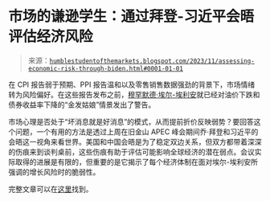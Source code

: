 <!--yml

类别：未分类

日期：2024-05-18 01:22:52

-->

# 市场的谦逊学生：通过拜登-习近平会晤评估经济风险

> 来源：[`humblestudentofthemarkets.blogspot.com/2023/11/assessing-economic-risk-through-biden.html#0001-01-01`](https://humblestudentofthemarkets.blogspot.com/2023/11/assessing-economic-risk-through-biden.html#0001-01-01)

在 CPI 报告弱于预期、PPI 报告温和以及零售销售数据强劲的背景下，市场情绪转为风险偏好。在这些报告发布之前，[穆罕默德·埃尔-埃利安](https://twitter.com/elerianm/status/1721947719550300631)就已经对油价下跌和债券收益率下降的“金发姑娘”情景发出了警告。

市场心理是否处于“坏消息就是好消息”的模式，从而提前折价反映弱势？要回答这个问题，一个有用的方法是透过上周在旧金山 APEC 峰会期间乔·拜登和习近平的会晤这一视角来看世界。美国和中国会晤是为了稳定双边关系，但双方都带着深深的伤痕来到谈判桌前，这些伤痕有助于评估可能影响全球经济的潜在弱点。会议实际取得的进展是有限的，但重要的是它揭示了每个经济体制在面对埃尔-埃利安所强调的增长风险时的脆弱性。

完整文章可以在[这里](https://humblestudentofthemarkets.com/2023/11/18/assessing-economic-risk-through-the-biden-xi-meeting-lens/)找到。
